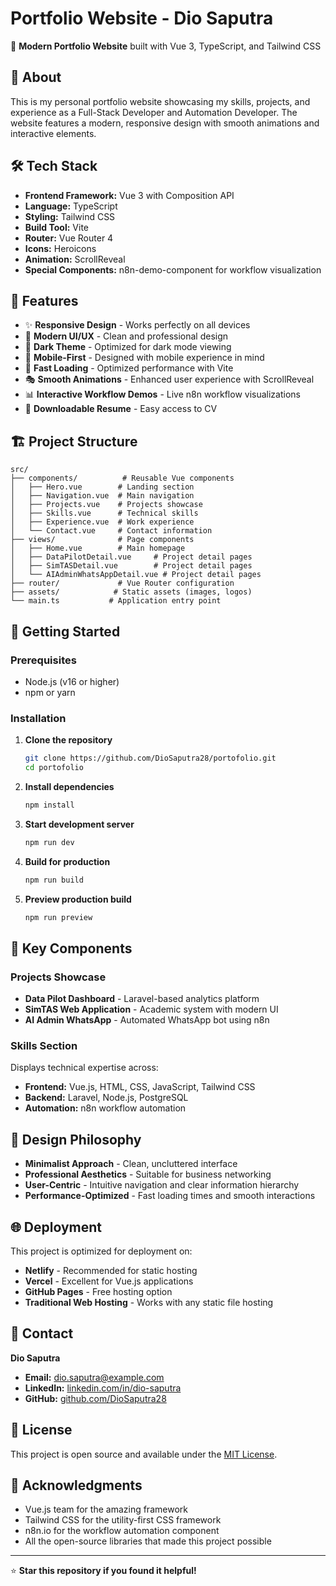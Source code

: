 # Portfolio Website - Dio Saputra

🚀 **Modern Portfolio Website** built with Vue 3, TypeScript, and Tailwind CSS

## 🎯 About

This is my personal portfolio website showcasing my skills, projects, and experience as a Full-Stack Developer and Automation Developer. The website features a modern, responsive design with smooth animations and interactive elements.

## 🛠️ Tech Stack

- **Frontend Framework:** Vue 3 with Composition API
- **Language:** TypeScript
- **Styling:** Tailwind CSS
- **Build Tool:** Vite
- **Router:** Vue Router 4
- **Icons:** Heroicons
- **Animation:** ScrollReveal
- **Special Components:** n8n-demo-component for workflow visualization

## 🌟 Features

- ✨ **Responsive Design** - Works perfectly on all devices
- 🎨 **Modern UI/UX** - Clean and professional design
- 🌙 **Dark Theme** - Optimized for dark mode viewing
- 📱 **Mobile-First** - Designed with mobile experience in mind
- 🚀 **Fast Loading** - Optimized performance with Vite
- 🎭 **Smooth Animations** - Enhanced user experience with ScrollReveal
- 📊 **Interactive Workflow Demos** - Live n8n workflow visualizations
- 📄 **Downloadable Resume** - Easy access to CV

## 🏗️ Project Structure

```
src/
├── components/          # Reusable Vue components
│   ├── Hero.vue        # Landing section
│   ├── Navigation.vue  # Main navigation
│   ├── Projects.vue    # Projects showcase
│   ├── Skills.vue      # Technical skills
│   ├── Experience.vue  # Work experience
│   └── Contact.vue     # Contact information
├── views/              # Page components
│   ├── Home.vue        # Main homepage
│   ├── DataPilotDetail.vue     # Project detail pages
│   ├── SimTASDetail.vue        # Project detail pages
│   └── AIAdminWhatsAppDetail.vue # Project detail pages
├── router/             # Vue Router configuration
├── assets/            # Static assets (images, logos)
└── main.ts           # Application entry point
```

## 🚦 Getting Started

### Prerequisites

- Node.js (v16 or higher)
- npm or yarn

### Installation

1. **Clone the repository**
   ```bash
   git clone https://github.com/DioSaputra28/portofolio.git
   cd portofolio
   ```

2. **Install dependencies**
   ```bash
   npm install
   ```

3. **Start development server**
   ```bash
   npm run dev
   ```

4. **Build for production**
   ```bash
   npm run build
   ```

5. **Preview production build**
   ```bash
   npm run preview
   ```

## 📂 Key Components

### Projects Showcase
- **Data Pilot Dashboard** - Laravel-based analytics platform
- **SimTAS Web Application** - Academic system with modern UI
- **AI Admin WhatsApp** - Automated WhatsApp bot using n8n

### Skills Section
Displays technical expertise across:
- **Frontend:** Vue.js, HTML, CSS, JavaScript, Tailwind CSS
- **Backend:** Laravel, Node.js, PostgreSQL
- **Automation:** n8n workflow automation

## 🎨 Design Philosophy

- **Minimalist Approach** - Clean, uncluttered interface
- **Professional Aesthetics** - Suitable for business networking
- **User-Centric** - Intuitive navigation and clear information hierarchy
- **Performance-Optimized** - Fast loading times and smooth interactions

## 🌐 Deployment

This project is optimized for deployment on:
- **Netlify** - Recommended for static hosting
- **Vercel** - Excellent for Vue.js applications  
- **GitHub Pages** - Free hosting option
- **Traditional Web Hosting** - Works with any static file hosting

## 📮 Contact

**Dio Saputra**
- **Email:** dio.saputra@example.com
- **LinkedIn:** [linkedin.com/in/dio-saputra](https://linkedin.com/in/dio-saputra)
- **GitHub:** [github.com/DioSaputra28](https://github.com/DioSaputra28)

## 📄 License

This project is open source and available under the [MIT License](LICENSE).

## 🙏 Acknowledgments

- Vue.js team for the amazing framework
- Tailwind CSS for the utility-first CSS framework
- n8n.io for the workflow automation component
- All the open-source libraries that made this project possible

---

⭐ **Star this repository if you found it helpful!**
